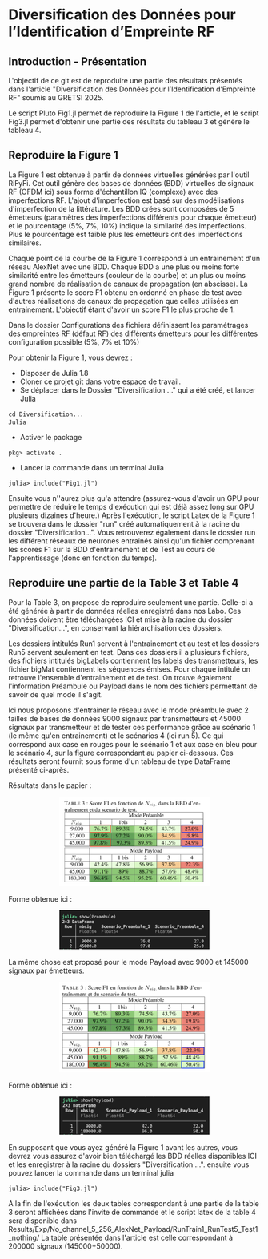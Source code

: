 # Diversification des Données pour l’Identification d’Empreinte RF

## Introduction - Présentation 
L'objectif de ce git est de reproduire une partie des résultats présentés dans l'article "Diversification des Données pour l’Identification d’Empreinte RF" soumis au GRETSI 2025. 

Le script Pluto Fig1.jl permet de reproduire la Figure 1 de l'article, et le script Fig3.jl permet d'obtenir une partie des résultats du tableau 3 et génère le tableau 4.

## Reproduire la Figure 1
La Figure 1 est obtenue à partir de données virtuelles générées par l'outil RiFyFi. Cet outil génère des bases de données (BDD) virtuelles de signaux RF (OFDM ici) sous forme d'échantillon IQ (complexe) avec des imperfections RF. L'ajout d'imperfection est basé sur des modélisations d'imperfection de la littérature. Les BDD crées sont composées de 5 émetteurs (paramètres des imperfections différents pour chaque émetteur) et le pourcentage (5\%, 7\%, 10\%) indique la similarité des imperfections. Plus le pourcentage est faible plus les émetteurs ont des imperfections similaires.

Chaque point de la courbe de la Figure 1 correspond à un entrainement d'un réseau AlexNet avec une BDD. Chaque BDD a une plus ou moins forte similarité entre les émetteurs (couleur de la courbe) et un plus ou moins grand nombre de réalisation de canaux de propagation (en abscisse). La Figure 1 présente le score F1 obtenu en ordonné en phase de test avec d'autres réalisations de canaux de propagation que celles utilisées en entrainement. L'objectif étant d'avoir un score F1 le plus proche de 1.

Dans le dossier Configurations des fichiers définissent les paramétrages des empreintes RF (défaut RF) des différents émetteurs pour les différentes configuration possible (5\%, 7\% et 10\%)

Pour obtenir la Figure 1, vous devrez :
- Disposer de Julia 1.8 
- Cloner ce projet git dans votre espace de travail. 
- Se déplacer dans le Dossier "Diversification ..." qui a été créé, et lancer Julia 
```
cd Diversification... 
Julia 
```
- Activer le package 
```pkg
pkg> activate .
```
- Lancer la commande dans un terminal Julia 
```
julia> include("Fig1.jl")
```

Ensuite vous n''aurez plus qu'a attendre (assurez-vous d'avoir un GPU pour permettre de réduire le temps d'exécution qui est déjà assez long sur GPU plusieurs dizaines d'heure.)
Après l'exécution, le script Latex de la Figure 1 se trouvera dans le dossier "run" créé automatiquement à la racine du dossier "Diversification...". Vous retrouverez également dans le dossier run les différent réseaux de neurones entrainés ainsi qu'un fichier comprenant les scores F1 sur la BDD d'entrainement et de Test au cours de l'apprentissage (donc en fonction du temps).

## Reproduire une partie de la Table 3 et Table 4

Pour la Table 3, on propose de reproduire seulement une partie. 
Celle-ci a été générée à partir de données réelles enregistré dans nos Labo. Ces données doivent être téléchargées ICI et mise à la racine du dossier "Diversification...", en conservant la hiérarchisation des dossiers.

Les dossiers intitulés Run1 servent à l'entrainement et au test et les dossiers Run5 servent seulement en test.
Dans ces dossiers il a plusieurs fichiers, des fichiers intitulés bigLabels contiennent les labels des transmetteurs, les fichier bigMat contiennent les séquences émises. Pour chaque intitulé on retrouve l'ensemble d'entrainement et de test. On trouve également l'information Préambule ou Payload dans le nom des fichiers permettant de savoir de quel mode il s'agit. 

Ici nous proposons d'entrainer le réseau avec le mode préambule avec 2 tailles de bases de données 9000 signaux par transmetteurs et 45000 signaux par transmetteur et de tester ces performance grâce au scénario 1 (le même qu'en entrainement) et le scénarios 4 (ici run 5). Ce qui correspond aux case en rouges pour le scénario 1 et aux case en bleu pour le scénario 4, sur la figure correspondant au papier ci-dessous. Ces résultats seront fournit sous forme d'un tableau de type DataFrame présenté ci-après.

Résultats dans le papier :
<div align="center">
  <img src="Image/Img.png" alt="Makie.jl" width="300">
</div>

Forme obtenue ici :
<div align="center">
  <img src="Image/R_preambule.png" alt="Makie.jl" width="300">
</div> 



La même chose est proposé pour le mode Payload avec 9000 et 145000 signaux par émetteurs.

<div align="center">
  <img src="Image/Payload.png" alt="Makie.jl" width="300">
</div>

Forme obtenue ici :
<div align="center">
  <img src="Image/R_payload.png" alt="Makie.jl" width="300">
</div> 


En supposant que vous ayez généré la Figure 1 avant les autres, vous devrez vous assurez d'avoir bien téléchargé les BDD réelles disponibles ICI et les enregistrer à la racine du dossiers "Diversification ...". ensuite vous pouvez lancer la commande dans un terminal julia 
```
julia> include("Fig3.jl")
```

A la fin de l'exécution les deux tables correspondant à une partie de la table 3 seront affichées dans l'invite de commande et le script latex de la table 4 sera disponible dans Results/Exp/No_channel_5_256_AlexNet_Payload/RunTrain1_RunTest5_Test1_nothing/ 
La table présentée dans l'article est celle correspondant à 200000 signaux (145000+50000).




